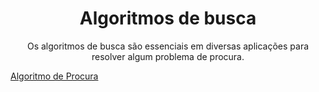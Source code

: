 <h1 align="center"> Algoritmos de busca </h1>
<p align="center"> Os algoritmos de busca são essenciais em diversas aplicações para resolver algum problema de procura. </p>

[Algoritmo de Procura](https://en.wikipedia.org/wiki/Search_algorithm)



